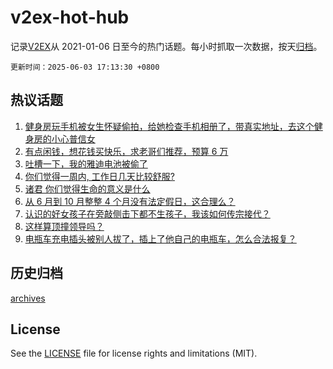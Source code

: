 # v2ex-hot-hub

 记录[V2EX](https://www.v2ex.com/)从 2021-01-06 日至今的热门话题。每小时抓取一次数据，按天[归档](archives)。

`更新时间：2025-06-03 17:13:30 +0800`

## 热议话题

1. [健身房玩手机被女生怀疑偷拍，给她检查手机相册了，带真实地址，去这个健身房的小心普信女](https://www.v2ex.com/t/1135915)
1. [有点闲钱，想花钱买快乐，求老哥们推荐，预算 6 万](https://www.v2ex.com/t/1135879)
1. [吐槽一下，我的雅迪电池被偷了](https://www.v2ex.com/t/1135924)
1. [你们觉得一周内, 工作日几天比较舒服?](https://www.v2ex.com/t/1135909)
1. [诸君 你们觉得生命的意义是什么](https://www.v2ex.com/t/1135968)
1. [从 6 月到 10 月整整 4 个月没有法定假日，这合理么？](https://www.v2ex.com/t/1135952)
1. [认识的好女孩子在旁敲侧击下都不生孩子，我该如何传宗接代？](https://www.v2ex.com/t/1135972)
1. [这样算顶撞领导吗？](https://www.v2ex.com/t/1135861)
1. [电瓶车充电插头被别人拔了，插上了他自己的电瓶车，怎么合法报复？](https://www.v2ex.com/t/1135999)

## 历史归档

[archives](archives)

## License

See the [LICENSE](LICENSE) file for license rights and limitations (MIT).
